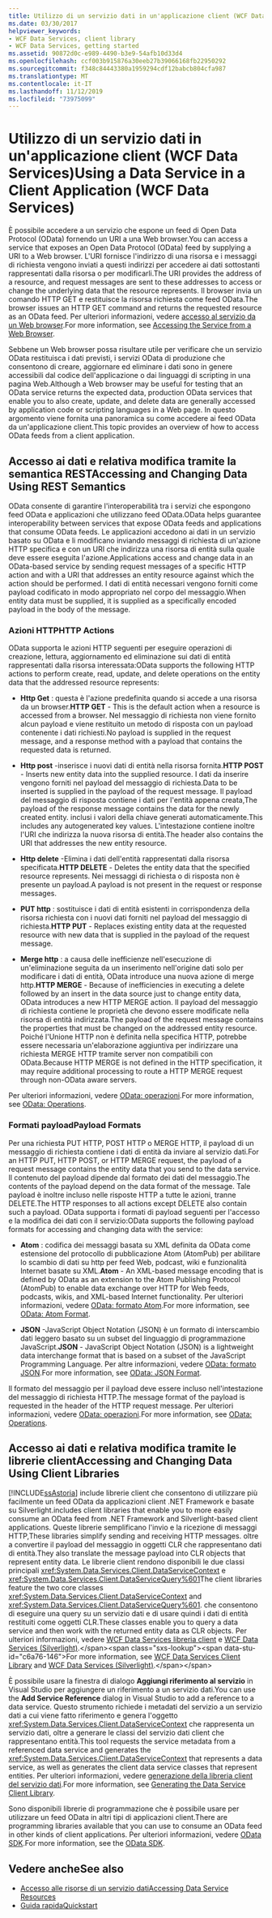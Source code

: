 ```yaml
---
title: Utilizzo di un servizio dati in un'applicazione client (WCF Data Services)
ms.date: 03/30/2017
helpviewer_keywords:
- WCF Data Services, client library
- WCF Data Services, getting started
ms.assetid: 90872d0c-e989-4490-b3e9-54afb10d33d4
ms.openlocfilehash: ccf003b915876a30eeb27b39066168fb22950292
ms.sourcegitcommit: f348c84443380a1959294cdf12babcb804cfa987
ms.translationtype: MT
ms.contentlocale: it-IT
ms.lasthandoff: 11/12/2019
ms.locfileid: "73975099"
---
```

# <a name="using-a-data-service-in-a-client-application-wcf-data-services"></a><span data-ttu-id="c6a76-102">Utilizzo di un servizio dati in un'applicazione client (WCF Data Services)</span><span class="sxs-lookup"><span data-stu-id="c6a76-102">Using a Data Service in a Client Application (WCF Data Services)</span></span>
<span data-ttu-id="c6a76-103">È possibile accedere a un servizio che espone un feed di Open Data Protocol (OData) fornendo un URI a una Web browser.</span><span class="sxs-lookup"><span data-stu-id="c6a76-103">You can access a service that exposes an Open Data Protocol (OData) feed by supplying a URI to a Web browser.</span></span> <span data-ttu-id="c6a76-104">L'URI fornisce l'indirizzo di una risorsa e i messaggi di richiesta vengono inviati a questi indirizzi per accedere ai dati sottostanti rappresentati dalla risorsa o per modificarli.</span><span class="sxs-lookup"><span data-stu-id="c6a76-104">The URI provides the address of a resource, and request messages are sent to these addresses to access or change the underlying data that the resource represents.</span></span> <span data-ttu-id="c6a76-105">Il browser invia un comando HTTP GET e restituisce la risorsa richiesta come feed OData.</span><span class="sxs-lookup"><span data-stu-id="c6a76-105">The browser issues an HTTP GET command and returns the requested resource as an OData feed.</span></span> <span data-ttu-id="c6a76-106">Per ulteriori informazioni, vedere [accesso al servizio da un Web browser](accessing-the-service-from-a-web-browser-wcf-data-services-quickstart.md).</span><span class="sxs-lookup"><span data-stu-id="c6a76-106">For more information, see [Accessing the Service from a Web Browser](accessing-the-service-from-a-web-browser-wcf-data-services-quickstart.md).</span></span>  
  
 <span data-ttu-id="c6a76-107">Sebbene un Web browser possa risultare utile per verificare che un servizio OData restituisca i dati previsti, i servizi OData di produzione che consentono di creare, aggiornare ed eliminare i dati sono in genere accessibili dal codice dell'applicazione o dai linguaggi di scripting in una pagina Web.</span><span class="sxs-lookup"><span data-stu-id="c6a76-107">Although a Web browser may be useful for testing that an OData service returns the expected data, production OData services that enable you to also create, update, and delete data are generally accessed by application code or scripting languages in a Web page.</span></span> <span data-ttu-id="c6a76-108">In questo argomento viene fornita una panoramica su come accedere ai feed OData da un'applicazione client.</span><span class="sxs-lookup"><span data-stu-id="c6a76-108">This topic provides an overview of how to access OData feeds from a client application.</span></span>  
  
## <a name="accessing-and-changing-data-using-rest-semantics"></a><span data-ttu-id="c6a76-109">Accesso ai dati e relativa modifica tramite la semantica REST</span><span class="sxs-lookup"><span data-stu-id="c6a76-109">Accessing and Changing Data Using REST Semantics</span></span>  
 <span data-ttu-id="c6a76-110">OData consente di garantire l'interoperabilità tra i servizi che espongono feed OData e applicazioni che utilizzano feed OData.</span><span class="sxs-lookup"><span data-stu-id="c6a76-110">OData helps guarantee interoperability between services that expose OData feeds and applications that consume OData feeds.</span></span> <span data-ttu-id="c6a76-111">Le applicazioni accedono ai dati in un servizio basato su OData e li modificano inviando messaggi di richiesta di un'azione HTTP specifica e con un URI che indirizza una risorsa di entità sulla quale deve essere eseguita l'azione.</span><span class="sxs-lookup"><span data-stu-id="c6a76-111">Applications access and change data in an OData-based service by sending request messages of a specific HTTP action and with a URI that addresses an entity resource against which the action should be performed.</span></span> <span data-ttu-id="c6a76-112">I dati di entità necessari vengono forniti come payload codificato in modo appropriato nel corpo del messaggio.</span><span class="sxs-lookup"><span data-stu-id="c6a76-112">When entity data must be supplied, it is supplied as a specifically encoded payload in the body of the message.</span></span>  
  
### <a name="http-actions"></a><span data-ttu-id="c6a76-113">Azioni HTTP</span><span class="sxs-lookup"><span data-stu-id="c6a76-113">HTTP Actions</span></span>  
 <span data-ttu-id="c6a76-114">OData supporta le azioni HTTP seguenti per eseguire operazioni di creazione, lettura, aggiornamento ed eliminazione sui dati di entità rappresentati dalla risorsa interessata:</span><span class="sxs-lookup"><span data-stu-id="c6a76-114">OData supports the following HTTP actions to perform create, read, update, and delete operations on the entity data that the addressed resource represents:</span></span>  
  
- <span data-ttu-id="c6a76-115">**Http Get** : questa è l'azione predefinita quando si accede a una risorsa da un browser.</span><span class="sxs-lookup"><span data-stu-id="c6a76-115">**HTTP GET** - This is the default action when a resource is accessed from a browser.</span></span> <span data-ttu-id="c6a76-116">Nel messaggio di richiesta non viene fornito alcun payload e viene restituito un metodo di risposta con un payload contenente i dati richiesti.</span><span class="sxs-lookup"><span data-stu-id="c6a76-116">No payload is supplied in the request message, and a response method with a payload that contains the requested data is returned.</span></span>  
  
- <span data-ttu-id="c6a76-117">**Http post** -inserisce i nuovi dati di entità nella risorsa fornita.</span><span class="sxs-lookup"><span data-stu-id="c6a76-117">**HTTP POST** - Inserts new entity data into the supplied resource.</span></span> <span data-ttu-id="c6a76-118">I dati da inserire vengono forniti nel payload del messaggio di richiesta.</span><span class="sxs-lookup"><span data-stu-id="c6a76-118">Data to be inserted is supplied in the payload of the request message.</span></span> <span data-ttu-id="c6a76-119">Il payload del messaggio di risposta contiene i dati per l'entità appena creata,</span><span class="sxs-lookup"><span data-stu-id="c6a76-119">The payload of the response message contains the data for the newly created entity.</span></span> <span data-ttu-id="c6a76-120">inclusi i valori della chiave generati automaticamente.</span><span class="sxs-lookup"><span data-stu-id="c6a76-120">This includes any autogenerated key values.</span></span> <span data-ttu-id="c6a76-121">L'intestazione contiene inoltre l'URI che indirizza la nuova risorsa di entità.</span><span class="sxs-lookup"><span data-stu-id="c6a76-121">The header also contains the URI that addresses the new entity resource.</span></span>  
  
- <span data-ttu-id="c6a76-122">**Http delete** -Elimina i dati dell'entità rappresentati dalla risorsa specificata.</span><span class="sxs-lookup"><span data-stu-id="c6a76-122">**HTTP DELETE** - Deletes the entity data that the specified resource represents.</span></span> <span data-ttu-id="c6a76-123">Nei messaggi di richiesta o di risposta non è presente un payload.</span><span class="sxs-lookup"><span data-stu-id="c6a76-123">A payload is not present in the request or response messages.</span></span>  
  
- <span data-ttu-id="c6a76-124">**PUT http** : sostituisce i dati di entità esistenti in corrispondenza della risorsa richiesta con i nuovi dati forniti nel payload del messaggio di richiesta.</span><span class="sxs-lookup"><span data-stu-id="c6a76-124">**HTTP PUT** - Replaces existing entity data at the requested resource with new data that is supplied in the payload of the request message.</span></span>  
  
- <span data-ttu-id="c6a76-125">**Merge http** : a causa delle inefficienze nell'esecuzione di un'eliminazione seguita da un inserimento nell'origine dati solo per modificare i dati di entità, OData introduce una nuova azione di merge http.</span><span class="sxs-lookup"><span data-stu-id="c6a76-125">**HTTP MERGE** - Because of inefficiencies in executing a delete followed by an insert in the data source just to change entity data, OData introduces a new HTTP MERGE action.</span></span> <span data-ttu-id="c6a76-126">Il payload del messaggio di richiesta contiene le proprietà che devono essere modificate nella risorsa di entità indirizzata.</span><span class="sxs-lookup"><span data-stu-id="c6a76-126">The payload of the request message contains the properties that must be changed on the addressed entity resource.</span></span> <span data-ttu-id="c6a76-127">Poiché l'Unione HTTP non è definita nella specifica HTTP, potrebbe essere necessaria un'elaborazione aggiuntiva per indirizzare una richiesta MERGE HTTP tramite server non compatibili con OData.</span><span class="sxs-lookup"><span data-stu-id="c6a76-127">Because HTTP MERGE is not defined in the HTTP specification, it may require additional processing to route a HTTP MERGE request through non-OData aware servers.</span></span>  
  
 <span data-ttu-id="c6a76-128">Per ulteriori informazioni, vedere [OData: operazioni](https://go.microsoft.com/fwlink/?LinkId=185792).</span><span class="sxs-lookup"><span data-stu-id="c6a76-128">For more information, see [OData: Operations](https://go.microsoft.com/fwlink/?LinkId=185792).</span></span>  
  
### <a name="payload-formats"></a><span data-ttu-id="c6a76-129">Formati payload</span><span class="sxs-lookup"><span data-stu-id="c6a76-129">Payload Formats</span></span>  
 <span data-ttu-id="c6a76-130">Per una richiesta PUT HTTP, POST HTTP o MERGE HTTP, il payload di un messaggio di richiesta contiene i dati di entità da inviare al servizio dati.</span><span class="sxs-lookup"><span data-stu-id="c6a76-130">For an HTTP PUT, HTTP POST, or HTTP MERGE request, the payload of a request message contains the entity data that you send to the data service.</span></span> <span data-ttu-id="c6a76-131">Il contenuto del payload dipende dal formato dei dati del messaggio.</span><span class="sxs-lookup"><span data-stu-id="c6a76-131">The contents of the payload depend on the data format of the message.</span></span> <span data-ttu-id="c6a76-132">Tale payload è inoltre incluso nelle risposte HTTP a tutte le azioni, tranne DELETE.</span><span class="sxs-lookup"><span data-stu-id="c6a76-132">The HTTP responses to all actions except DELETE also contain such a payload.</span></span> <span data-ttu-id="c6a76-133">OData supporta i formati di payload seguenti per l'accesso e la modifica dei dati con il servizio:</span><span class="sxs-lookup"><span data-stu-id="c6a76-133">OData supports the following payload formats for accessing and changing data with the service:</span></span>  
  
- <span data-ttu-id="c6a76-134">**Atom** : codifica dei messaggi basata su XML definita da OData come estensione del protocollo di pubblicazione Atom (AtomPub) per abilitare lo scambio di dati su http per feed Web, podcast, wiki e funzionalità Internet basate su XML.</span><span class="sxs-lookup"><span data-stu-id="c6a76-134">**Atom** - An XML-based message encoding that is defined by OData as an extension to the Atom Publishing Protocol (AtomPub) to enable data exchange over HTTP for Web feeds, podcasts, wikis, and XML-based Internet functionality.</span></span> <span data-ttu-id="c6a76-135">Per ulteriori informazioni, vedere [OData: formato Atom](https://go.microsoft.com/fwlink/?LinkId=185794).</span><span class="sxs-lookup"><span data-stu-id="c6a76-135">For more information, see [OData: Atom Format](https://go.microsoft.com/fwlink/?LinkId=185794).</span></span>  
  
- <span data-ttu-id="c6a76-136">**JSON** -JavaScript Object Notation (JSON) è un formato di interscambio dati leggero basato su un subset del linguaggio di programmazione JavaScript.</span><span class="sxs-lookup"><span data-stu-id="c6a76-136">**JSON** - JavaScript Object Notation (JSON) is a lightweight data interchange format that is based on a subset of the JavaScript Programming Language.</span></span> <span data-ttu-id="c6a76-137">Per altre informazioni, vedere [OData: formato JSON](https://go.microsoft.com/fwlink/?LinkId=185795).</span><span class="sxs-lookup"><span data-stu-id="c6a76-137">For more information, see [OData: JSON Format](https://go.microsoft.com/fwlink/?LinkId=185795).</span></span>  
  
 <span data-ttu-id="c6a76-138">Il formato del messaggio per il payload deve essere incluso nell'intestazione del messaggio di richiesta HTTP.</span><span class="sxs-lookup"><span data-stu-id="c6a76-138">The message format of the payload is requested in the header of the HTTP request message.</span></span> <span data-ttu-id="c6a76-139">Per ulteriori informazioni, vedere [OData: operazioni](https://go.microsoft.com/fwlink/?LinkID=185792).</span><span class="sxs-lookup"><span data-stu-id="c6a76-139">For more information, see [OData: Operations](https://go.microsoft.com/fwlink/?LinkID=185792).</span></span>  
  
## <a name="accessing-and-changing-data-using-client-libraries"></a><span data-ttu-id="c6a76-140">Accesso ai dati e relativa modifica tramite le librerie client</span><span class="sxs-lookup"><span data-stu-id="c6a76-140">Accessing and Changing Data Using Client Libraries</span></span>  
 [!INCLUDE[ssAstoria](../../../../includes/ssastoria-md.md)] <span data-ttu-id="c6a76-141">include librerie client che consentono di utilizzare più facilmente un feed OData da applicazioni client .NET Framework e basate su Silverlight.</span><span class="sxs-lookup"><span data-stu-id="c6a76-141">includes client libraries that enable you to more easily consume an OData feed from .NET Framework and Silverlight-based client applications.</span></span> <span data-ttu-id="c6a76-142">Queste librerie semplificano l'invio e la ricezione di messaggi HTTP,</span><span class="sxs-lookup"><span data-stu-id="c6a76-142">These libraries simplify sending and receiving HTTP messages.</span></span> <span data-ttu-id="c6a76-143">oltre a convertire il payload del messaggio in oggetti CLR che rappresentano dati di entità.</span><span class="sxs-lookup"><span data-stu-id="c6a76-143">They also translate the message payload into CLR objects that represent entity data.</span></span> <span data-ttu-id="c6a76-144">Le librerie client rendono disponibili le due classi principali <xref:System.Data.Services.Client.DataServiceContext> e <xref:System.Data.Services.Client.DataServiceQuery%601></span><span class="sxs-lookup"><span data-stu-id="c6a76-144">The client libraries feature the two core classes <xref:System.Data.Services.Client.DataServiceContext> and <xref:System.Data.Services.Client.DataServiceQuery%601>.</span></span> <span data-ttu-id="c6a76-145">che consentono di eseguire una query su un servizio dati e di usare quindi i dati di entità restituiti come oggetti CLR.</span><span class="sxs-lookup"><span data-stu-id="c6a76-145">These classes enable you to query a data service and then work with the returned entity data as CLR objects.</span></span> <span data-ttu-id="c6a76-146">Per ulteriori informazioni, vedere [WCF Data Services libreria client](wcf-data-services-client-library.md) e [WCF Data Services (Silverlight)](https://docs.microsoft.com/previous-versions/windows/silverlight/dotnet-windows-silverlight/cc838234(v=vs.95)).</span><span class="sxs-lookup"><span data-stu-id="c6a76-146">For more information, see [WCF Data Services Client Library](wcf-data-services-client-library.md) and [WCF Data Services (Silverlight)](https://docs.microsoft.com/previous-versions/windows/silverlight/dotnet-windows-silverlight/cc838234(v=vs.95)).</span></span>  
  
 <span data-ttu-id="c6a76-147">È possibile usare la finestra di dialogo **Aggiungi riferimento al servizio** in Visual Studio per aggiungere un riferimento a un servizio dati.</span><span class="sxs-lookup"><span data-stu-id="c6a76-147">You can use the **Add Service Reference** dialog in Visual Studio to add a reference to a data service.</span></span> <span data-ttu-id="c6a76-148">Questo strumento richiede i metadati del servizio a un servizio dati a cui viene fatto riferimento e genera l'oggetto <xref:System.Data.Services.Client.DataServiceContext> che rappresenta un servizio dati, oltre a generare le classi del servizio dati client che rappresentano entità.</span><span class="sxs-lookup"><span data-stu-id="c6a76-148">This tool requests the service metadata from a referenced data service and generates the <xref:System.Data.Services.Client.DataServiceContext> that represents a data service, as well as generates the client data service classes that represent entities.</span></span> <span data-ttu-id="c6a76-149">Per ulteriori informazioni, vedere [generazione della libreria client del servizio dati](generating-the-data-service-client-library-wcf-data-services.md).</span><span class="sxs-lookup"><span data-stu-id="c6a76-149">For more information, see [Generating the Data Service Client Library](generating-the-data-service-client-library-wcf-data-services.md).</span></span>  
  
 <span data-ttu-id="c6a76-150">Sono disponibili librerie di programmazione che è possibile usare per utilizzare un feed OData in altri tipi di applicazioni client.</span><span class="sxs-lookup"><span data-stu-id="c6a76-150">There are programming libraries available that you can use to consume an OData feed in other kinds of client applications.</span></span> <span data-ttu-id="c6a76-151">Per ulteriori informazioni, vedere [OData SDK](https://go.microsoft.com/fwlink/?LinkId=185796).</span><span class="sxs-lookup"><span data-stu-id="c6a76-151">For more information, see the [OData SDK](https://go.microsoft.com/fwlink/?LinkId=185796).</span></span>  
  
## <a name="see-also"></a><span data-ttu-id="c6a76-152">Vedere anche</span><span class="sxs-lookup"><span data-stu-id="c6a76-152">See also</span></span>

- [<span data-ttu-id="c6a76-153">Accesso alle risorse di un servizio dati</span><span class="sxs-lookup"><span data-stu-id="c6a76-153">Accessing Data Service Resources</span></span>](accessing-data-service-resources-wcf-data-services.md)
- [<span data-ttu-id="c6a76-154">Guida rapida</span><span class="sxs-lookup"><span data-stu-id="c6a76-154">Quickstart</span></span>](quickstart-wcf-data-services.md)

